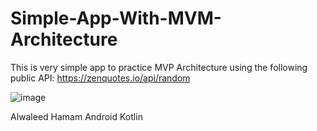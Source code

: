 # Simple-App-With-MVM-Architecture

This is very simple app to practice MVP Architecture using the following public API:
https://zenquotes.io/api/random


![image](https://user-images.githubusercontent.com/22231670/218285566-a48e62b9-e19b-4621-9a1a-98184f267e1f.png)

Alwaleed Hamam
Android Kotlin
